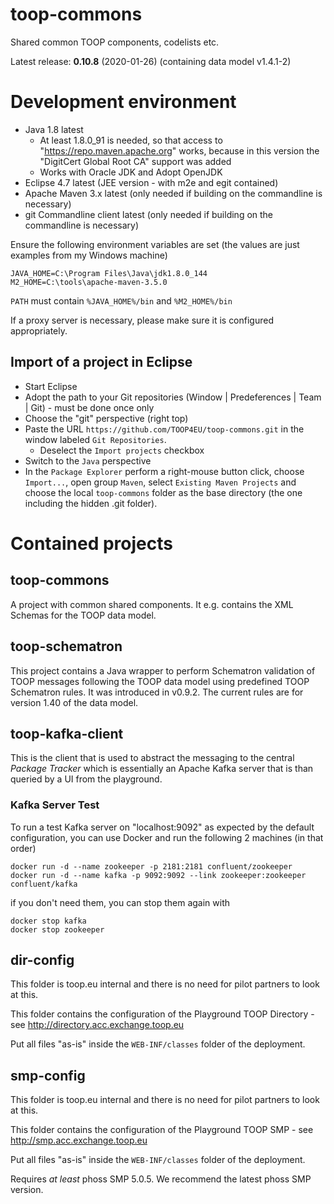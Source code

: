 # toop-commons

Shared common TOOP components, codelists etc.

Latest release: **0.10.8** (2020-01-26) (containing data model v1.4.1-2)

# Development environment

* Java 1.8 latest
    * At least 1.8.0_91 is needed, so that access to "https://repo.maven.apache.org" works, because in this version the "DigitCert Global Root CA" support was added
    * Works with Oracle JDK and Adopt OpenJDK
* Eclipse 4.7 latest (JEE version - with m2e and egit contained)
* Apache Maven 3.x latest (only needed if building on the commandline is necessary)
* git Commandline client latest (only needed if building on the commandline is necessary)

Ensure the following environment variables are set (the values are just examples from my Windows machine)

```
JAVA_HOME=C:\Program Files\Java\jdk1.8.0_144
M2_HOME=C:\tools\apache-maven-3.5.0
```

`PATH` must contain `%JAVA_HOME%/bin` and `%M2_HOME%/bin`

If a proxy server is necessary, please make sure it is configured appropriately.

## Import of a project in Eclipse

* Start Eclipse
* Adopt the path to your Git repositories (Window | Predeferences | Team | Git) - must be done once only
* Choose the "git" perspective (right top)
* Paste the URL `https://github.com/TOOP4EU/toop-commons.git` in the window labeled `Git Repositories`.
  * Deselect the `Import projects` checkbox
* Switch to the `Java` perspective
* In the `Package Explorer` perform a right-mouse button click, choose `Import...`, open group `Maven`, select `Existing Maven Projects` and choose the local `toop-commons` folder as the base directory (the one including the hidden .git folder). 

# Contained projects

## toop-commons

A project with common shared components. It e.g. contains the XML Schemas for the TOOP data model.

## toop-schematron

This project contains a Java wrapper to perform Schematron validation of TOOP messages following the TOOP data model using predefined TOOP Schematron rules.
It was introduced in v0.9.2.
The current rules are for version 1.40 of the data model.

## toop-kafka-client

This is the client that is used to abstract the messaging to the central *Package Tracker* which is essentially an Apache Kafka server that is than queried by a UI from the playground. 


### Kafka Server Test

To run a test Kafka server on "localhost:9092" as expected by the default configuration, you can use Docker and run the following 2 machines (in that order)

```
docker run -d --name zookeeper -p 2181:2181 confluent/zookeeper
docker run -d --name kafka -p 9092:9092 --link zookeeper:zookeeper confluent/kafka
```

if you don't need them, you can stop them again with

```
docker stop kafka
docker stop zookeeper
```

## dir-config

This folder is toop.eu internal and there is no need for pilot partners to look at this.

This folder contains the configuration of the Playground TOOP Directory - see http://directory.acc.exchange.toop.eu

Put all files "as-is" inside the `WEB-INF/classes` folder of the deployment.

## smp-config

This folder is toop.eu internal and there is no need for pilot partners to look at this.

This folder contains the configuration of the Playground TOOP SMP - see http://smp.acc.exchange.toop.eu

Put all files "as-is" inside the `WEB-INF/classes` folder of the deployment.

Requires *at least* phoss SMP 5.0.5. We recommend the latest phoss SMP version.
